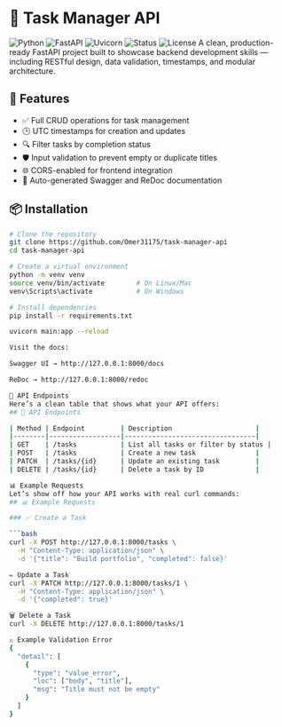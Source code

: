 # 🧠 Task Manager API

![Python](https://img.shields.io/badge/Python-3.12-blue?logo=python)
![FastAPI](https://img.shields.io/badge/FastAPI-0.110-009688?logo=fastapi)
![Uvicorn](https://img.shields.io/badge/Uvicorn-Running-success?logo=uvicorn)
![Status](https://img.shields.io/badge/Status-Completed-brightgreen)
![License](https://img.shields.io/badge/License-MIT-lightgrey)
A clean, production-ready FastAPI project built to showcase backend development skills — including RESTful design, data validation, timestamps, and modular architecture.

## 🚀 Features

- ✅ Full CRUD operations for task management
- 🕒 UTC timestamps for creation and updates
- 🔍 Filter tasks by completion status
- 🛡️ Input validation to prevent empty or duplicate titles
- 🌐 CORS-enabled for frontend integration
- 📄 Auto-generated Swagger and ReDoc documentation

## 📦 Installation

```bash
# Clone the repository
git clone https://github.com/Omer31175/task-manager-api
cd task-manager-api

# Create a virtual environment
python -m venv venv
source venv/bin/activate        # On Linux/Mac
venv\Scripts\activate           # On Windows

# Install dependencies
pip install -r requirements.txt

uvicorn main:app --reload

Visit the docs:

Swagger UI → http://127.0.0.1:8000/docs

ReDoc → http://127.0.0.1:8000/redoc

📮 API Endpoints
Here’s a clean table that shows what your API offers:
## 📮 API Endpoints

| Method | Endpoint         | Description                     |
|--------|------------------|---------------------------------|
| GET    | /tasks           | List all tasks or filter by status |
| POST   | /tasks           | Create a new task               |
| PATCH  | /tasks/{id}      | Update an existing task         |
| DELETE | /tasks/{id}      | Delete a task by ID             |

📊 Example Requests
Let’s show off how your API works with real curl commands:
## 📊 Example Requests

### ✅ Create a Task

```bash
curl -X POST http://127.0.0.1:8000/tasks \
  -H "Content-Type: application/json" \
  -d '{"title": "Build portfolio", "completed": false}'

✏️ Update a Task
curl -X PATCH http://127.0.0.1:8000/tasks/1 \
  -H "Content-Type: application/json" \
  -d '{"completed": true}'

🗑️ Delete a Task
curl -X DELETE http://127.0.0.1:8000/tasks/1

⚠️ Example Validation Error
{
  "detail": [
    {
      "type": "value_error",
      "loc": ["body", "title"],
      "msg": "Title must not be empty"
    }
  ]
}



